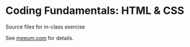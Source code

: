 # Coding Fundamentals: HTML & CSS

Source files for in-class exercise

See [meeum.com](https://www.meeum.com/workshops/coding-fundamentals/) for details.
